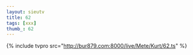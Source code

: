 ```yaml
--- 
layout: sieutv
title: 62
tags: [xxx]
thumb_: 62
---
```

{% include tvpro src="http://bur879.com:8000/live/Mete/Kurt/62.ts" %} 

